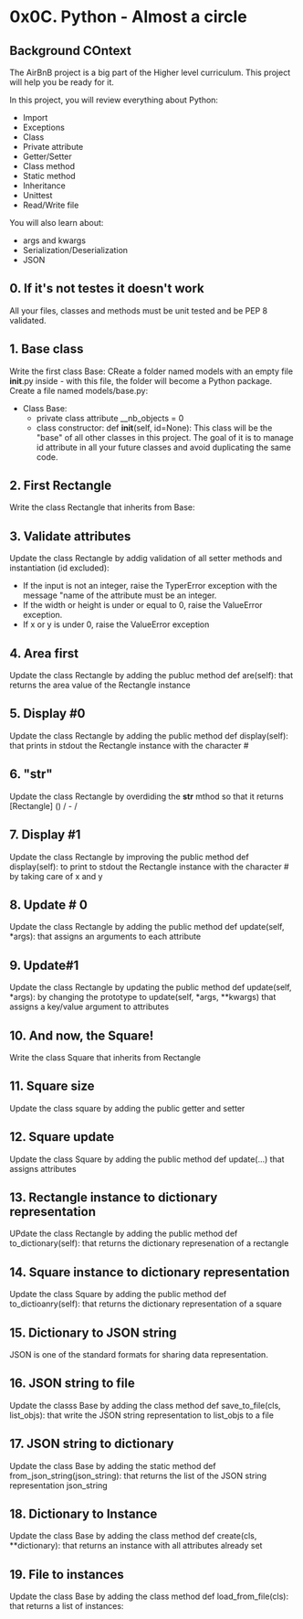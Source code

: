 # 0x0C. Python - Almost a circle

## Background COntext
The AirBnB project is a big part of the Higher level curriculum. This project will help you be ready for it.

In this project, you will review everything about Python:
- Import
- Exceptions
- Class
- Private attribute
- Getter/Setter
- Class method
- Static method
- Inheritance
- Unittest
- Read/Write file

You will also learn about:
- args and kwargs
- Serialization/Deserialization
- JSON

## 0. If it's not testes it doesn't work
All your files, classes and methods must be unit tested and be PEP 8
validated.

## 1. Base class
Write the first class Base:
CReate a folder named models with an empty file __init__.py inside - with this file, the folder will become a Python package.
Create a file named models/base.py:
- Class Base:
	- private class attribute __nb_objects = 0
	- class constructor: def __init__(self, id=None):
This class will be the "base" of all other classes in this project. The goal of it is to manage id attribute in all your future classes and avoid duplicating the same code.

## 2. First Rectangle
Write the class Rectangle that inherits from Base:

## 3. Validate attributes
Update the class Rectangle by addig validation of all setter methods and instantiation (id excluded):
- If the input is not an integer, raise the TyperError exception with the message "name of the attribute must be an integer.
- If the width or height is under or equal to 0, raise the ValueError exception.
- If x or y is under 0, raise the ValueError exception

## 4. Area first
Update the class Rectangle by adding the publuc method def are(self):
that returns the area value of the Rectangle instance

## 5. Display #0
Update the class Rectangle by adding the public method def display(self): that prints in stdout the Rectangle instance with the character #

## 6. "__str__"
Update the class Rectangle by overdiding the __str__ mthod so that it returns [Rectangle] (<id>) <x>/<y> - <width>/<height>

## 7. Display #1
Update the class Rectangle by improving the public method def display(self): to print to stdout the Rectangle instance with the character # by taking care of x and y

## 8. Update # 0
Update the class Rectangle by adding the public method def update(self, *args): that assigns an arguments to each attribute

## 9. Update#1
Update the class Rectangle by updating the public method def update(self, *args): by changing the prototype to update(self, *args, **kwargs) that assigns a key/value argument to attributes

## 10. And now, the Square!
Write the class Square that inherits from Rectangle

## 11. Square size
Update the class square by adding the public getter and setter

## 12. Square update
Update the class Square by adding the public method def update(...) that assigns attributes

## 13. Rectangle instance to dictionary representation
UPdate the class Rectangle by adding the public method def to_dictionary(self): that returns the dictionary represenation of a rectangle

## 14. Square instance to dictionary representation
Update the class Square by adding the public method def to_dictioanry(self): that returns the dictionary representation of a square

## 15. Dictionary to JSON string
JSON is one of the standard formats for sharing data representation.

## 16. JSON string to file
Update the classs Base by adding the class method def save_to_file(cls, list_objs): that write the JSON string representation to list_objs to a file

## 17. JSON string to dictionary
Update the class Base by adding the static method def from_json_string(json_string): that returns the list of the JSON string representation json_string

## 18. Dictionary to Instance
Update the class Base by adding the class method def create(cls, **dictionary): that returns an instance with all attributes already set

## 19. File to instances
Update the class Base by adding the class method def load_from_file(cls): that returns a list of instances:
